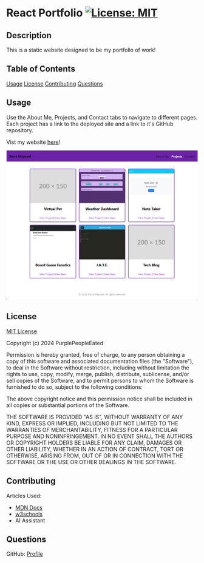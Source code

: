 # React Portfolio [![License: MIT](https://img.shields.io/badge/License-MIT-yellow.svg)](https://opensource.org/licenses/MIT)

## Description

This is a static website designed to be my portfolio of work!

## Table of Contents
[Usage](#usage)
[License](#license)
[Contributing](#contributing)
[Questions](#questions)

## Usage

Use the About Me, Projects, and Contact tabs to navigate to different pages. Each project has a link to the deployed site and a link to it's GitHub repository.

Vist my website [here](https://powerful-shelf-61388-a7211dc40732.herokuapp.com/)!

![image of website](scrnshot.png)

## License
[MIT License](https://opensource.org/license/mit/)

Copyright (c) 2024 PurplePeopleEated

Permission is hereby granted, free of charge, to any person obtaining a copy
of this software and associated documentation files (the "Software"), to deal
in the Software without restriction, including without limitation the rights
to use, copy, modify, merge, publish, distribute, sublicense, and/or sell
copies of the Software, and to permit persons to whom the Software is
furnished to do so, subject to the following conditions:

The above copyright notice and this permission notice shall be included in all
copies or substantial portions of the Software.

THE SOFTWARE IS PROVIDED "AS IS", WITHOUT WARRANTY OF ANY KIND, EXPRESS OR
IMPLIED, INCLUDING BUT NOT LIMITED TO THE WARRANTIES OF MERCHANTABILITY,
FITNESS FOR A PARTICULAR PURPOSE AND NONINFRINGEMENT. IN NO EVENT SHALL THE
AUTHORS OR COPYRIGHT HOLDERS BE LIABLE FOR ANY CLAIM, DAMAGES OR OTHER
LIABILITY, WHETHER IN AN ACTION OF CONTRACT, TORT OR OTHERWISE, ARISING FROM,
OUT OF OR IN CONNECTION WITH THE SOFTWARE OR THE USE OR OTHER DEALINGS IN THE
SOFTWARE.

## Contributing

Articles Used:
- [MDN Docs](https://developer.mozilla.org/)
- [w3schools](https://www.w3schools.com/)
- AI Assistant

## Questions

GitHub: [Profile](https://github.com/PurplePeopleEated)
